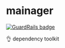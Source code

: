 # mainager

[![GuardRails badge](https://badges.production.guardrails.io/moul/mainager.svg)](https://www.guardrails.io)

:ok_hand: dependency toolkit

